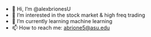- 👋 Hi, I’m @alexbrionesU
- 👀 I’m interested in the stock market & high freq trading
- 🌱 I’m currently learning machine learning
- 📫 How to reach me: abrione5@asu.edu

<!---
alexbrionesU/alexbrionesU is a ✨ special ✨ repository because its `README.md` (this file) appears on your GitHub profile.
You can click the Preview link to take a look at your changes.
--->
